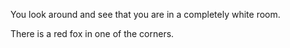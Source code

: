 You look around and see that you are in a completely white room.

There is a red fox in one of the corners.